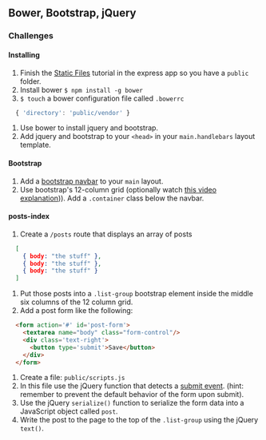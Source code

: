 ## Bower, Bootstrap, jQuery

### Challenges

#### Installing

1. Finish the [Static Files](http://expressjs.com/en/starter/static-files.html) tutorial in the express app so you have a `public` folder.
1. Install bower `$ npm install -g bower`
1. `$ touch` a bower configuration file called `.bowerrc`

  ```js
    { 'directory': 'public/vendor' }
  ```

1. Use bower to install jquery and bootstrap.
1. Add jquery and bootstrap to your `<head>` in your `main.handlebars` layout template.

#### Bootstrap

1. Add a [bootstrap navbar](http://getbootstrap.com/components/#navbar) to your `main` layout.
1. Use bootstrap's 12-column grid (optionally watch [this video explanation](https://www.youtube.com/watch?v=g3j7eRunzv4))). Add a `.container` class below the navbar.

#### posts-index

1. Create a `/posts` route that displays an array of posts

  ```json
    [
      { body: "the stuff" },
      { body: "the stuff" },
      { body: "the stuff" }
    ]
  ```

1. Put those posts into a `.list-group` bootstrap element inside the middle six columns of the 12 column grid.
1. Add a post form like the following:

  ```html
    <form action='#' id='post-form'>
      <textarea name="body" class="form-control"/>
      <div class='text-right'>
        <button type='submit'>Save</button>
      </div>
    </form>
  ```

1. Create a file: `public/scripts.js`
1. In this file use the jQuery function that detects a [submit event](https://api.jquery.com/submit/). (hint: remember to prevent the default behavior of the form upon submit).
1. Use the jQuery `serialize()` function to serialize the form data into a JavaScript object called `post`.
1. Write the post to the page to the top of the `.list-group` using the jQuery `text()`.
